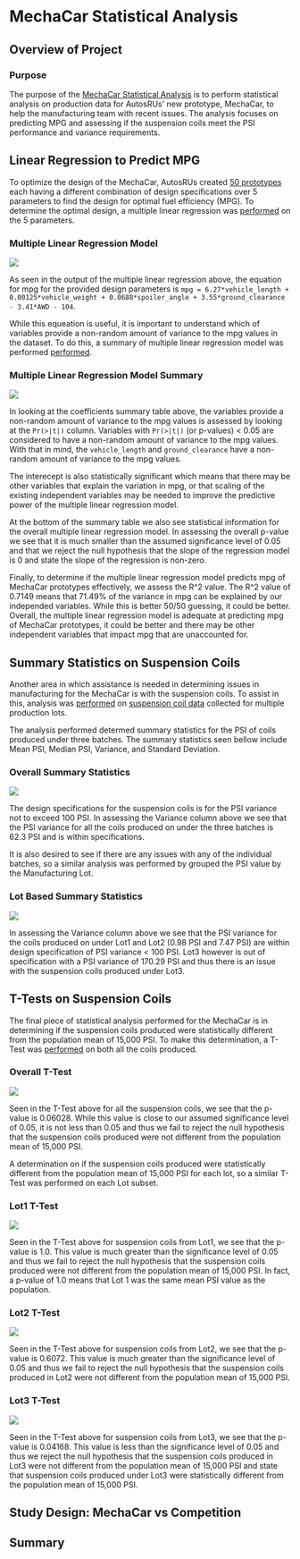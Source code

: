 # MechaCar Statistical Analysis

## Overview of Project

### Purpose

The purpose of the [MechaCar Statistical Analysis](https://github.com/aricciardelli2/UCB-Projects/blob/main/MechaCar_Statistical_Analysis/MechaCarChallenge.RScript) is to perform statistical analysis on production data for AutosRUs' new prototype, MechaCar, to help the manufacturing team with recent issues. The analysis focuses on predicting MPG and assessing if the suspension coils meet the PSI performance and variance requirements.

## Linear Regression to Predict MPG

To optimize the design of the MechaCar, AutosRUs created [50 prototypes](https://github.com/aricciardelli2/UCB-Projects/blob/main/MechaCar_Statistical_Analysis/MechaCar_mpg.csv) each having a different combination of design specifications over 5 parameters to find the design for optimal fuel efficiency (MPG). To determine the optimal design, a multiple linear regression was [performed](https://github.com/aricciardelli2/UCB-Projects/blob/main/MechaCar_Statistical_Analysis/MechaCarChallenge.RScript) on the 5 parameters.

### Multiple Linear Regression Model

![](https://github.com/aricciardelli2/UCB-Projects/blob/main/MechaCar_Statistical_Analysis/resources/mpg_linear_regression_model.png)

As seen in the output of the multiple linear regression above, the equation for mpg for the provided design parameters is `mpg = 6.27*vehicle_length + 0.00125*vehicle_weight + 0.0688*spoiler_angle + 3.55*ground_clearance - 3.41*AWD - 104`.

While this equeation is useful, it is important to understand which of variables provide a non-random amount of variance to the mpg values in the dataset. To do this, a summary of multiple linear regression model was performed [performed](https://github.com/aricciardelli2/UCB-Projects/blob/main/MechaCar_Statistical_Analysis/MechaCarChallenge.RScript).

### Multiple Linear Regression Model Summary

![](https://github.com/aricciardelli2/UCB-Projects/blob/main/MechaCar_Statistical_Analysis/resources/mpg_linear_regression_model_summary.png)

In looking at the coefficients summary table above, the variables provide a non-random amount of variance to the mpg values is assessed by looking at the `Pr(>|t|)` column. Variables with `Pr(>|t|)` (or p-values) < 0.05 are considered to have a non-random amount of variance to the mpg values. With that in mind, the `vehicle_length` and `ground_clearance` have a non-random amount of variance to the mpg values. 

The interecept is also statistically significant which means that there may be other variables that explain the variation in mpg, or that scaling of the existing independent variables may be needed to improve the predictive power of the multiple linear regression model.

At the bottom of the summary table we also see statistical information for the overall multiple linear regression model. In assessing the overall p-value we see that it is much smaller than the assumed significance level of 0.05 and that we reject the null hypothesis that the slope of the regression model is 0 and state the slope of the regression is non-zero.

Finally, to determine if the multiple linear regression model predicts mpg of MechaCar prototypes effectively, we assess the R^2 value. The R^2 value of 0.7149 means that 71.49% of the variance in mpg can be explained by our independed variables. While this is better 50/50 guessing, it could be better. Overall, the multiple linear regression model is adequate at predicting mpg of MechaCar prototypes, it could be better and there may be other independent variables that impact mpg that are unaccounted for.

## Summary Statistics on Suspension Coils

Another area in which assistance is needed in determining issues in manufacturing for the MechaCar is with the suspension coils. To assist in this, analysis was [performed](https://github.com/aricciardelli2/UCB-Projects/blob/main/MechaCar_Statistical_Analysis/MechaCarChallenge.RScript) on [suspension coil data](https://github.com/aricciardelli2/UCB-Projects/blob/main/MechaCar_Statistical_Analysis/Suspension_Coil.csv) collected for multiple production lots.

The analysis performed determed summary statistics for the PSI of coils produced under three batches. The summary statistics seen bellow include Mean PSI, Median PSI, Variance, and Standard Deviation.

### Overall Summary Statistics

![](https://github.com/aricciardelli2/UCB-Projects/blob/main/MechaCar_Statistical_Analysis/resources/psi_summary.png)

The design specifications for the suspension coils is for the PSI variance not to exceed 100 PSI. In assessing the Variance column above we see that the PSI variance for all the coils produced on under the three batches is 62.3 PSI and is within specifications.

It is also desired to see if there are any issues with any of the individual batches, so a similar analysis was performed by grouped the PSI value by the Manufacturing Lot.

### Lot Based Summary Statistics

![](https://github.com/aricciardelli2/UCB-Projects/blob/main/MechaCar_Statistical_Analysis/resources/psi_lot_summary.png)

In assessing the Variance column above we see that the PSI variance for the coils produced on under Lot1 and Lot2 (0.98 PSI and 7.47 PSI) are within design specification of PSI variance < 100 PSI. Lot3 however is out of specification with a PSI variance of 170.29 PSI and thus there is an issue with the suspension coils produced under Lot3.

## T-Tests on Suspension Coils

The final piece of statistical analysis performed for the MechaCar is in determining if the suspension coils produced were statistically different from the population mean of 15,000 PSI. To make this determination, a  T-Test was [performed](https://github.com/aricciardelli2/UCB-Projects/blob/main/MechaCar_Statistical_Analysis/MechaCarChallenge.RScript) on both all the coils produced.

### Overall T-Test

![](https://github.com/aricciardelli2/UCB-Projects/blob/main/MechaCar_Statistical_Analysis/resources/psi_t_test.png)

Seen in the T-Test above for all the suspension coils, we see that the p-value is 0.06028. While this value is close to our assumed significance level of 0.05, it is not less than 0.05 and thus we fail to reject the null hypothesis that the suspension coils produced were not different from the population mean of 15,000 PSI.

A determination on if the suspension coils produced were statistically different from the population mean of 15,000 PSI for each lot, so a similar T-Test was performed on each Lot subset.

### Lot1 T-Test

![](https://github.com/aricciardelli2/UCB-Projects/blob/main/MechaCar_Statistical_Analysis/resources/psi_lot_1_t_test.png)

Seen in the T-Test above for suspension coils from Lot1, we see that the p-value is 1.0. This value is much greater than the significance level of 0.05 and thus we fail to reject the null hypothesis that the suspension coils produced were not different from the population mean of 15,000 PSI. In fact, a p-value of 1.0 means that Lot 1 was the same mean PSI value as the population.

### Lot2 T-Test

![](https://github.com/aricciardelli2/UCB-Projects/blob/main/MechaCar_Statistical_Analysis/resources/psi_lot_2_t_test.png)

Seen in the T-Test above for suspension coils from Lot2, we see that the p-value is 0.6072. This value is much greater than the significance level of 0.05 and thus we fail to reject the null hypothesis that the suspension coils produced in Lot2 were not different from the population mean of 15,000 PSI.

### Lot3 T-Test

![](https://github.com/aricciardelli2/UCB-Projects/blob/main/MechaCar_Statistical_Analysis/resources/psi_lot_3_t_test.png)

Seen in the T-Test above for suspension coils from Lot3, we see that the p-value is 0.04168. This value is less than the significance level of 0.05 and thus we reject the null hypothesis that the suspension coils produced in Lot3 were not different from the population mean of 15,000 PSI and state that suspension coils produced under Lot3 were statistically different from the population mean of 15,000 PSI.

## Study Design: MechaCar vs Competition


## Summary


